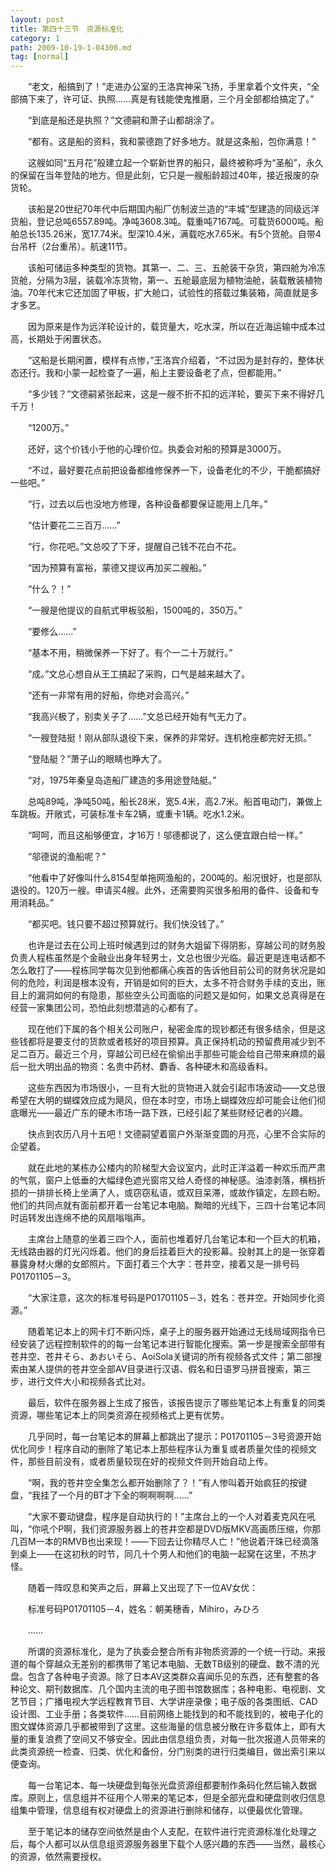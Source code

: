 ```yaml
---
layout: post
title: 第四十三节　资源标准化
category: 1
path: 2009-10-19-1-04300.md
tag: [normal]
---
```


　　“老文，船搞到了！”走进办公室的王洛宾神采飞扬，手里拿着个文件夹，“全部搞下来了，许可证、执照……真是有钱能使鬼推磨，三个月全部都给搞定了。”

　　“到底是船还是执照？”文德嗣和萧子山都胡涂了。

　　“都有。这是船的资料，我和蒙德跑了好多地方。就是这条船，包你满意！”

　　这艘如同“五月花”般建立起一个崭新世界的船只，最终被称呼为“圣船”，永久的保留在当年登陆的地方。但是此刻，它只是一艘船龄超过40年，接近报废的杂货轮。

　　该船是20世纪70年代中后期国内船厂仿制波兰造的“丰城”型建造的同级远洋货船，登记总吨6557.89吨。净吨3608.3吨。载重吨7167吨。可载货6000吨。船舶总长135.26米，宽17.74米。型深10.4米，满载吃水7.65米。有5个货舱。自带4台吊杆（2台重吊）。航速11节。

　　该船可储运多种类型的货物。其第一、二、三、五舱装干杂货，第四舱为冷冻货舱，分隔为3层，装载冷冻货物，第一、五舱最底层为植物油舱，装载散装植物油。70年代末它还加固了甲板，扩大舱口，试验性的搭载过集装箱，简直就是多才多艺。

　　因为原来是作为远洋轮设计的，载货量大，吃水深，所以在近海运输中成本过高，长期处于闲置状态。

　　“这船是长期闲置，模样有点惨，”王洛宾介绍着，“不过因为是封存的，整体状态还行。我和小蒙一起检查了一遍，船上主要设备老了点，但都能用。”

　　“多少钱？”文德嗣紧张起来，这是一艘不折不扣的远洋轮，要买下来不得好几千万！

　　“1200万。”

　　还好，这个价钱小于他的心理价位。执委会对船的预算是3000万。

　　“不过，最好要花点前把设备都维修保养一下，设备老化的不少，干脆都搞好一些吧。”

　　“行，过去以后也没地方修理，各种设备都要保证能用上几年。”

　　“估计要花二三百万……”

　　“行，你花吧。”文总咬了下牙，提醒自己钱不花白不花。

　　“因为预算有富裕，蒙德又提议再加买二艘船。”

　　“什么？！”

　　“一艘是他提议的自航式甲板驳船，1500吨的，350万。”

　　“要修么……”

　　“基本不用，稍微保养一下好了。有个一二十万就行。”

　　“成。”文总心想自从王工搞起了采购，口气是越来越大了。

　　“还有一非常有用的好船，你绝对会高兴。”

　　“我高兴极了，别卖关子了……”文总已经开始有气无力了。

　　“一艘登陆挺！刚从部队退役下来，保养的非常好。连机枪座都完好无损。”

　　“登陆艇？”萧子山的眼睛也睁大了。

　　“对，1975年秦皇岛造船厂建造的多用途登陆艇。”

　　总吨89吨，净吨50吨，船长28米，宽5.4米，高2.7米。船首电动门，兼做上车跳板。开敞式，可装标准卡车2辆，或重卡1辆。吃水1.2米。

　　“呵呵，而且这船够便宜，才16万！邬德都说了，这么便宜跟白给一样。”

　　“邬德说的渔船呢？”

　　“他看中了好像叫什么8154型单拖网渔船的，200吨的。船况很好，也是部队退役的。120万一艘。申请买4艘。此外，还需要购买很多船用的备件、设备和专用消耗品。”

　　“都买吧。钱只要不超过预算就行。我们快没钱了。”

　　也许是过去在公司上班时候遇到过的财务大姐留下得阴影，穿越公司的财务股负责人程栋虽然是个金融业出身年轻男士，文总也很少光临。最近更是连电话都不怎么敢打了――程栋同学每次见到他都痛心疾首的告诉他目前公司的财务状况是如何的危险，利润是根本没有，开销是如何的巨大，太多不符合财务手续的支出，账目上的漏洞如何的有隐患，那些空头公司面临的问题又是如何，如果文总真得是在经营一家集团公司，恐怕此刻想潜逃的心都有了。

　　现在他们下属的各个相关公司账户，秘密金库的现钞都还有很多结余，但是这些钱都将是要支付的货款或者核好的项目预算。真正保持机动的预留费用减少到不足二百万。最近三个月，穿越公司已经在偷偷出手那些可能会给自己带来麻烦的最后一批大明出品的物资：名贵中药材、麝香、各种硬木和高级香料。

　　这些东西因为市场很小，一旦有大批的货物进入就会引起市场波动――文总很希望在大明的蝴蝶效应成为飓风，但在本时空，市场上蝴蝶效应却可能会让他们彻底曝光――最近广东的硬木市场一路下跌，已经引起了某些财经记者的兴趣。

　　快点到农历八月十五吧！文德嗣望着窗户外渐渐变圆的月亮，心里不合实际的企望着。

　　就在此地的某栋办公楼内的阶梯型大会议室内，此时正洋溢着一种欢乐而严肃的气氛，窗户上低垂的大幅绿色遮光窗帘又给人奇怪的神秘感。油漆剥落，横档折损的一排排长椅上坐满了人，或窃窃私语，或双目呆滞，或故作镇定，左顾右盼。他们的共同点就有面前都开着一台笔记本电脑。黝暗的光线下，三四十台笔记本同时运转发出连绵不绝的风扇嗡嗡声。

　　主席台上随意的坐着三四个人，面前也堆着好几台笔记本和一个巨大的机箱，无线路由器的灯光闪烁着。他们的身后挂着巨大的投影幕。投射其上的是一张穿着暴露身材火爆的女郎照片。下面打着三个大字：苍井空，接着又是一排号码P01701105－3。

　　“大家注意，这次的标准号码是P01701105－3，姓名：苍井空。开始同步化资源。”

　　随着笔记本上的网卡灯不断闪烁，桌子上的服务器开始通过无线局域网指令已经安装了远程控制软件的的每一台笔记本进行智能化搜索。第一步是搜索全部带有苍井空、苍井そら、あおいそら、AoiSola关键词的所有视频各式文件；第二部搜索由某人提供的苍井空全部AV目录进行汉语、假名和日语罗马拼音搜索，第三步，进行文件大小和视频各式比对。

　　最后，软件在服务器上生成了报告，该报告提示了哪些笔记本上有重复的同类资源，哪些笔记本上的同类资源在视频格式上更有优势。

　　几乎同时，每一台笔记本的屏幕上都跳出了提示：P01701105－3号资源开始优化同步！程序自动的删除了笔记本上那些程序认为重复或者质量欠佳的视频文件，那些目前没有，或者质量较现在好的视频文件则开始自动上传。

　　“啊，我的苍井空全集怎么都开始删除了？！”有人惨叫着开始疯狂的按键盘，“我挂了一个月的BT才下全的啊啊啊啊……”

　　“大家不要动键盘，程序是自动执行的！”主席台上的一个人对着麦克风在吼叫，“你吼个P啊，我们资源服务器上的苍井空都是DVD版MKV高画质压缩，你那几百M一本的RMVB也出来现！――下回去让你精尽人亡！”他说着汗珠已经滴落到桌上――在这初秋的时节，同几十个男人和他们的电脑一起窝在这里，不热才怪。

　　随着一阵叹息和笑声之后，屏幕上又出现了下一位AV女优：

　　标准号码P01701105－4，姓名：朝美穗香，Mihiro，みひろ

　　……

　　所谓的资源标准化，是为了执委会整合所有非物质资源的一个统一行动。来报道的每个穿越众无差别的都携带了笔记本电脑、无数TB级别的硬盘、数不清的光盘。包含了各种电子资源。除了日本AV这类群众喜闻乐见的东西，还有整套的各种论文、期刊数据库、几个国内主流的电子图书馆数据库；各种电影、电视剧、文艺节目；广播电视大学远程教育节目、大学讲座录像；电子版的各类图纸、CAD设计图、工业手册；各类软件……目前网络上能找到的和不能找到的，被电子化的图文媒体资源几乎都被带到了这里。这些海量的信息被分散在许多载体上，即有大量的重复浪费了空间又不够安全。因此由信息组负责，对每一批次报道人员带来的此类资源统一检查、归类、优化和备份，分门别类的进行归类编目，做出索引来以便查询。

　　每一台笔记本、每一块硬盘到每张光盘资源组都要制作条码化然后输入数据库。原则上，信息组并不征用个人带来的笔记本，但是全部光盘和硬盘则收归信息组集中管理，信息组有权对硬盘上的资源进行删除和储存，以便最优化管理。

　　至于笔记本的储存空间依然是由个人支配，在软件进行完资源标准化处理之后，每个人都可以从信息组资源服务器里下载个人感兴趣的东西――当然，最核心的资源，依然需要授权。
